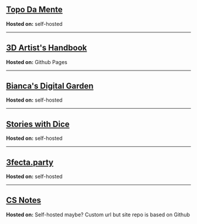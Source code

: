 ## [Topo Da Mente](https://www.pmcf.xyz/topo-da-mente/)

**Hosted on:** self-hosted

---
## [3D Artist's Handbook](https://sidney-eliot.github.io/3d-artists-handbook/)

**Hosted on:** Github Pages

---
## [Bianca's Digital Garden](https://garden.bianca.digital/)

**Hosted on:** self-hosted

---
## [Stories with Dice](https://storieswithdice.com/)

**Hosted on:** self-hosted

---
## [3fecta.party](https://3fecta.party/)

**Hosted on:** self-hosted

---
## [CS Notes](https://notes.yxy.ninja/)

**Hosted on:** Self-hosted maybe? Custom url but site repo is based on Github
